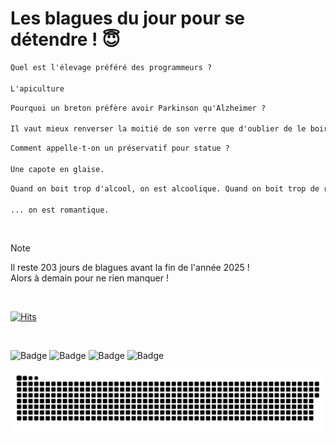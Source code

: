 
<h1>Les blagues du jour pour se détendre ! 😇</h1>

```diff
Quel est l'élevage préféré des programmeurs ?

L'apiculture
```

```diff
Pourquoi un breton préfère avoir Parkinson qu'Alzheimer ?

Il vaut mieux renverser la moitié de son verre que d'oublier de le boire.
```

```diff
Comment appelle-t-on un préservatif pour statue ?

Une capote en glaise.
```

```diff
Quand on boit trop d'alcool, on est alcoolique. Quand on boit trop de rhum...

... on est romantique.
```

<br/>

> [!NOTE]
> Il reste 203 jours de blagues avant la fin de l'année 2025 ! <br/>
> Alors à demain pour ne rien manquer !

<br/>


[![Hits](https://hits.seeyoufarm.com/api/count/incr/badge.svg?url=https%3A%2F%2Fgithub.com%2FClems02%2Fhit-counter&count_bg=%23003E80&title_bg=%235C9FE1&icon=powershell.svg&icon_color=%23FFFFFF&title=Visite&edge_flat=false)](https://hits.seeyoufarm.com)


<br/>


![Badge](https://img.shields.io/badge/Last%20updated%20on-white?style=for-the-badge&logo=clockify)   ![Badge](https://img.shields.io/badge/12/06-white?style=for-the-badge) ![Badge](https://img.shields.io/badge/at-white?style=for-the-badge) ![Badge](https://img.shields.io/badge/03:32-white?style=for-the-badge)


<p align="center">
 <img width="1000" src="assets/github-snake.svg" alt="snake"/>
</p>
